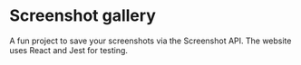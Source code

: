 # Screenshot gallery

A fun project to save your screenshots via the Screenshot API.
The website uses React and Jest for testing.
